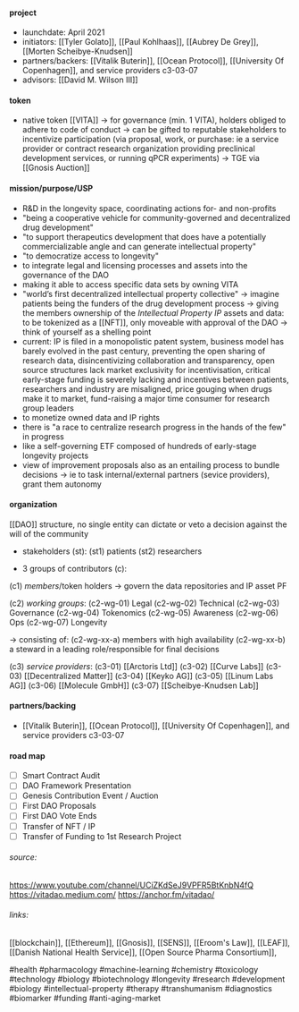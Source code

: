 #### project
- launchdate: April 2021
- initiators: [[Tyler Golato]], [[Paul Kohlhaas]], [[Aubrey De Grey]], [[Morten Scheibye-Knudsen]]
- partners/backers: [[Vitalik Buterin]], [[Ocean Protocol]], [[University Of Copenhagen]], and service providers c3-03-07
- advisors: [[David M. Wilson III]]

#### token
- native token [[VITA]]
-> for governance (min. 1 VITA), holders obliged to adhere to code of conduct
-> can be gifted to reputable stakeholders to incentivize participation (via proposal, work, or purchase: ie a service provider or contract research organization providing preclinical development services, or running qPCR experiments)
-> TGE via [[Gnosis Auction]]

#### mission/purpose/USP
- R&D in the longevity space, coordinating actions for- and non-profits
- "being a cooperative vehicle for community-governed and decentralized drug development"
- "to support therapeutics development that does have a potentially commercializable angle and can generate intellectual property"
- "to democratize access to longevity"
- to integrate legal and licensing processes and assets into the governance of the DAO
- making it able to access specific data sets by owning VITA
- "world’s first decentralized intellectual property collective"
-> imagine patients being the funders of the drug development process
-> giving the members ownership of the *Intellectual Property IP* assets and data: to be tokenized as a [[NFT]], only moveable with approval of the DAO
-> think of yourself as a shelling point
- current: IP is filed in a monopolistic patent system, business model has barely evolved in the past century, preventing the open sharing of research data, disincentivizing collaboration and transparency, open source structures lack market exclusivity for incentivisation, critical early-stage funding is severely lacking and incentives between patients, researchers and industry are misaligned, price gouging when drugs make it to market, fund-raising a major time consumer for research group leaders
- to monetize owned data and IP rights
- there is "a race to centralize research progress in the hands of the few" in progress
- like a self-governing ETF composed of hundreds of early-stage longevity projects
- view of improvement proposals also as an entailing process to bundle decisions
-> ie to task internal/external partners (sevice providers), grant them autonomy
 
#### organization

[[DAO]] structure, no single entity can dictate or veto a decision against the will of the community

- stakeholders (st):
(st1) patients
(st2) researchers

- 3 groups of contributors (c):

(c1) *members*/token holders
-> govern the data repositories and IP asset PF

(c2) *working groups*:
(c2-wg-01) Legal
(c2-wg-02) Technical
(c2-wg-03) Governance
(c2-wg-04) Tokenomics
(c2-wg-05) Awareness
(c2-wg-06) Ops
(c2-wg-07) Longevity

-> consisting of:
(c2-wg-xx-a) members with high availability
(c2-wg-xx-b) a steward in a leading role/responsible for final decisions

(c3) *service providers*:
(c3-01) [[Arctoris Ltd]]
(c3-02) [[Curve Labs]]
(c3-03) [[Decentralized Matter]]
(c3-04) [[Keyko AG]]
(c3-05) [[Linum Labs AG]]
(c3-06) [[Molecule GmbH]]
(c3-07) [[Scheibye-Knudsen Lab]]

#### partners/backing
- [[Vitalik Buterin]], [[Ocean Protocol]], [[University Of Copenhagen]], and service providers c3-03-07

#### road map
- [ ] Smart Contract Audit
- [ ] DAO Framework Presentation
- [ ] Genesis Contribution Event / Auction
- [ ] First DAO Proposals
- [ ] First DAO Vote Ends
- [ ] Transfer of NFT / IP
- [ ] Transfer of Funding to 1st Research Project

###### source:
https://www.youtube.com/channel/UCiZKdSeJ9VPFR5BtKnbN4fQ
https://vitadao.medium.com/
https://anchor.fm/vitadao/

###### links:
[[blockchain]], [[Ethereum]], [[Gnosis]], [[SENS]], [[Eroom's Law]], [[LEAF]], [[Danish National Health Service]], [[Open Source Pharma Consortium]], 

#health
#pharmacology 
#machine-learning
#chemistry 
#toxicology
#technology 
#biology 
#biotechnology
#longevity
#research 
#development
#biology 
#intellectual-property
#therapy
#transhumanism
#diagnostics
#biomarker
#funding
#anti-aging-market

